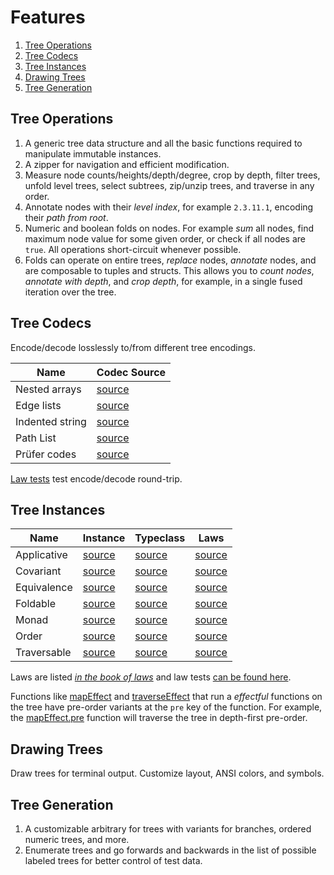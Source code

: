 # Features

1. [Tree Operations](#tree-operations)
2. [Tree Codecs](#tree-codecs)
3. [Tree Instances](#tree-instances)
4. [Drawing Trees](#drawing-trees)
5. [Tree Generation](#tree-generation)

## Tree Operations

1. A generic tree data structure and all the basic functions required to manipulate immutable instances.
1. A zipper for navigation and efficient modification.
1. Measure node counts/heights/depth/degree, crop by depth, filter trees, unfold level trees, select subtrees, zip/unzip trees, and traverse in any order.
1. Annotate nodes with their _level index_, for example `2.3.11.1`, encoding their _path from root_.
1. Numeric and boolean folds on nodes. For example _sum_ all nodes, find maximum node value for some given order, or check if all nodes are `true`. All operations short-circuit whenever possible.
1. Folds can operate on entire trees, _replace_ nodes, _annotate_ nodes, and are composable to tuples and structs. This allows you to _count nodes_, _annotate with depth_, and _crop depth_, for example, in a single fused iteration over the tree.

## Tree Codecs

Encode/decode losslessly to/from different tree encodings.

| Name            | Codec Source                                                                      |
| --------------- | --------------------------------------------------------------------------------- |
| Nested arrays   | [source](https://github.com/middle-ages/effect-tree/tree/main/src/codec/arrays)   |
| Edge lists      | [source](https://github.com/middle-ages/effect-tree/tree/main/src/codec/edges)    |
| Indented string | [source](https://github.com/middle-ages/effect-tree/tree/main/src/codec/indented) |
| Path List       | [source](https://github.com/middle-ages/effect-tree/tree/main/src/codec/paths)    |
| Prüfer codes    | [source](https://github.com/middle-ages/effect-tree/tree/main/src/codec/prufer)   |

[Law tests](https://github.com/middle-ages/effect-tree/blob/main/src/codec/Isomorphism.test.ts) test encode/decode round-trip.

## Tree Instances

| Name        | Instance                                                                                    | Typeclass                                                                                     | Laws                                                                                                              |
| ----------- | ------------------------------------------------------------------------------------------- | --------------------------------------------------------------------------------------------- | ----------------------------------------------------------------------------------------------------------------- |
| Applicative | [source](https://github.com/middle-ages/effect-tree/blob/main/src/instances/Applicative.ts) | [source](https://github.com/Effect-TS/effect/blob/main/packages/typeclass/src/Applicative.ts) | [source](https://github.com/middle-ages/effect-ts-laws/tree/main/src/laws/typeclass/parameterized/Applicative.ts) |
| Covariant   | [source](../src/instances/Covariant.ts)                                                     | [source](https://github.com/Effect-TS/effect/blob/main/packages/typeclass/src/Covariant.ts)   | [source](https://github.com/middle-ages/effect-ts-laws/tree/main/src/laws/typeclass/parameterized/Covariant.ts)   |
| Equivalence | [source](https://github.com/middle-ages/effect-tree/blob/main/src/instances/Equivalence.ts) | [source](https://github.com/Effect-TS/effect/blob/main/packages/effect/src/Equivalence.ts)    | [source](https://github.com/middle-ages/effect-ts-laws/tree/main/src/laws/typeclass/concrete/Equivalence.ts)      |
| Foldable    | [source](https://github.com/middle-ages/effect-tree/blob/main/src/instances/Foldable.ts)    | [source](https://github.com/Effect-TS/effect/blob/main/packages/typeclass/src/Foldable.ts)    | [source](https://github.com/middle-ages/effect-ts-laws/tree/main/src/laws/typeclass/parameterized/Foldable.ts)    |
| Monad       | [source](https://github.com/middle-ages/effect-tree/blob/main/src/instances/Monad.ts)       | [source](https://github.com/Effect-TS/effect/blob/main/packages/typeclass/src/Monad.ts)       | [source](https://github.com/middle-ages/effect-ts-laws/tree/main/src/laws/typeclass/parameterized/Monad.ts)       |
| Order       | [source](https://github.com/middle-ages/effect-tree/blob/main/src/instances/Order.ts)       | [source](https://github.com/Effect-TS/effect/blob/main/packages/effect/src/Order.ts)          | [source](https://github.com/middle-ages/effect-ts-laws/tree/main/src/laws/typeclass/concrete/Order.ts)            |
| Traversable | [source](https://github.com/middle-ages/effect-tree/blob/main/src/instances/Traversable.ts) | [source](https://github.com/Effect-TS/effect/blob/main/packages/typeclass/src/Traversable.ts) | [source](https://github.com/middle-ages/effect-ts-laws/tree/main/src/laws/typeclass/parameterized/Traversable.ts) |

Laws are listed
_[in the book of laws](https://middle-ages.github.io/effect-ts-laws-docs/catalog-of-laws.html)_
and law tests
[can be found here](https://github.com/middle-ages/effect-tree/blob/main/src/instances/laws.test.ts).

Functions like [mapEffect](https://github.com/middle-ages/effect-tree/blob/main/src/instances/Covariant.ts#L11) and
[traverseEffect](https://github.com/middle-ages/effect-tree/blob/main/src/instances/Traversable.ts#L60) that run
a _effectful_ functions on the tree have pre-order variants at the `pre` key of
the function. For example, the
[mapEffect.pre](https://github.com/middle-ages/effect-tree/blob/main/src/instances/Covariant.ts#L31)
function will traverse the tree in depth-first pre-order.

## Drawing Trees

Draw trees for terminal output. Customize layout, ANSI colors, and symbols.

## Tree Generation

1. A customizable arbitrary for trees with variants for branches, ordered numeric trees, and more.
1. Enumerate trees and go forwards and backwards in the list of possible labeled trees for better control of test data.
